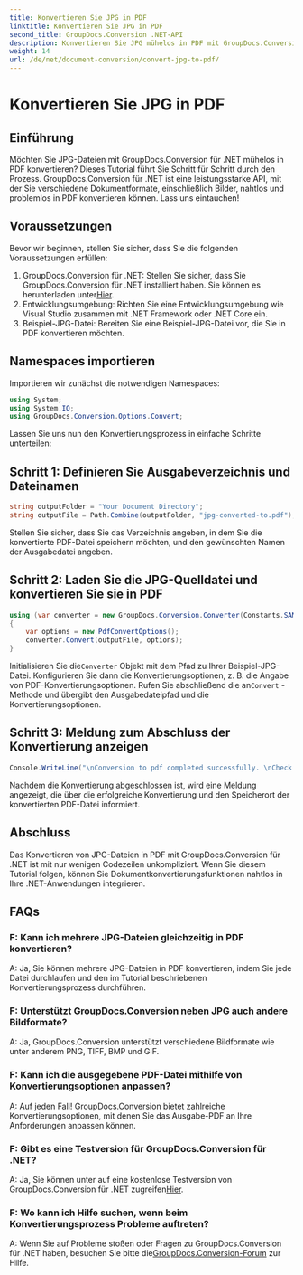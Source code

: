 ```yaml
---
title: Konvertieren Sie JPG in PDF
linktitle: Konvertieren Sie JPG in PDF
second_title: GroupDocs.Conversion .NET-API
description: Konvertieren Sie JPG mühelos in PDF mit GroupDocs.Conversion für .NET. Befolgen Sie diese Schritt-für-Schritt-Anleitung für eine nahtlose Dokumentenkonvertierung.
weight: 14
url: /de/net/document-conversion/convert-jpg-to-pdf/
---
```


# Konvertieren Sie JPG in PDF

## Einführung

Möchten Sie JPG-Dateien mit GroupDocs.Conversion für .NET mühelos in PDF konvertieren? Dieses Tutorial führt Sie Schritt für Schritt durch den Prozess. GroupDocs.Conversion für .NET ist eine leistungsstarke API, mit der Sie verschiedene Dokumentformate, einschließlich Bilder, nahtlos und problemlos in PDF konvertieren können. Lass uns eintauchen!

## Voraussetzungen

Bevor wir beginnen, stellen Sie sicher, dass Sie die folgenden Voraussetzungen erfüllen:

1.  GroupDocs.Conversion für .NET: Stellen Sie sicher, dass Sie GroupDocs.Conversion für .NET installiert haben. Sie können es herunterladen unter[Hier](https://releases.groupdocs.com/conversion/net/).
2. Entwicklungsumgebung: Richten Sie eine Entwicklungsumgebung wie Visual Studio zusammen mit .NET Framework oder .NET Core ein.
3. Beispiel-JPG-Datei: Bereiten Sie eine Beispiel-JPG-Datei vor, die Sie in PDF konvertieren möchten.

## Namespaces importieren

Importieren wir zunächst die notwendigen Namespaces:

```csharp
using System;
using System.IO;
using GroupDocs.Conversion.Options.Convert;
```

Lassen Sie uns nun den Konvertierungsprozess in einfache Schritte unterteilen:

## Schritt 1: Definieren Sie Ausgabeverzeichnis und Dateinamen

```csharp
string outputFolder = "Your Document Directory";
string outputFile = Path.Combine(outputFolder, "jpg-converted-to.pdf");
```

Stellen Sie sicher, dass Sie das Verzeichnis angeben, in dem Sie die konvertierte PDF-Datei speichern möchten, und den gewünschten Namen der Ausgabedatei angeben.

## Schritt 2: Laden Sie die JPG-Quelldatei und konvertieren Sie sie in PDF

```csharp
using (var converter = new GroupDocs.Conversion.Converter(Constants.SAMPLE_JPG))
{
    var options = new PdfConvertOptions();
    converter.Convert(outputFile, options);
}
```

 Initialisieren Sie die`Converter` Objekt mit dem Pfad zu Ihrer Beispiel-JPG-Datei. Konfigurieren Sie dann die Konvertierungsoptionen, z. B. die Angabe von PDF-Konvertierungsoptionen. Rufen Sie abschließend die an`Convert` -Methode und übergibt den Ausgabedateipfad und die Konvertierungsoptionen.

## Schritt 3: Meldung zum Abschluss der Konvertierung anzeigen

```csharp
Console.WriteLine("\nConversion to pdf completed successfully. \nCheck output in {0}", outputFolder);
```

Nachdem die Konvertierung abgeschlossen ist, wird eine Meldung angezeigt, die über die erfolgreiche Konvertierung und den Speicherort der konvertierten PDF-Datei informiert.

## Abschluss

Das Konvertieren von JPG-Dateien in PDF mit GroupDocs.Conversion für .NET ist mit nur wenigen Codezeilen unkompliziert. Wenn Sie diesem Tutorial folgen, können Sie Dokumentkonvertierungsfunktionen nahtlos in Ihre .NET-Anwendungen integrieren.

## FAQs

### F: Kann ich mehrere JPG-Dateien gleichzeitig in PDF konvertieren?

A: Ja, Sie können mehrere JPG-Dateien in PDF konvertieren, indem Sie jede Datei durchlaufen und den im Tutorial beschriebenen Konvertierungsprozess durchführen.

### F: Unterstützt GroupDocs.Conversion neben JPG auch andere Bildformate?

A: Ja, GroupDocs.Conversion unterstützt verschiedene Bildformate wie unter anderem PNG, TIFF, BMP und GIF.

### F: Kann ich die ausgegebene PDF-Datei mithilfe von Konvertierungsoptionen anpassen?

A: Auf jeden Fall! GroupDocs.Conversion bietet zahlreiche Konvertierungsoptionen, mit denen Sie das Ausgabe-PDF an Ihre Anforderungen anpassen können.

### F: Gibt es eine Testversion für GroupDocs.Conversion für .NET?

A: Ja, Sie können unter auf eine kostenlose Testversion von GroupDocs.Conversion für .NET zugreifen[Hier](https://releases.groupdocs.com/).

### F: Wo kann ich Hilfe suchen, wenn beim Konvertierungsprozess Probleme auftreten?

 A: Wenn Sie auf Probleme stoßen oder Fragen zu GroupDocs.Conversion für .NET haben, besuchen Sie bitte die[GroupDocs.Conversion-Forum](https://forum.groupdocs.com/c/conversion/11) zur Hilfe.